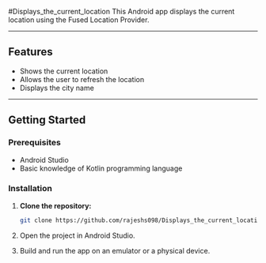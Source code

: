 #Displays_the_current_location
This Android app displays the current location using the Fused Location Provider.

---

## Features

- Shows the current location
- Allows the user to refresh the location
- Displays the city name

---

## Getting Started

### Prerequisites

- Android Studio
- Basic knowledge of Kotlin programming language

### Installation

1. **Clone the repository:**

   ```bash
   git clone https://github.com/rajeshs098/Displays_the_current_location.git
2. Open the project in Android Studio.

3. Build and run the app on an emulator or a physical device.

